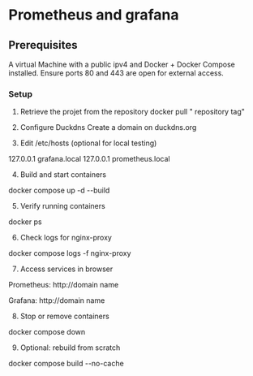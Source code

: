 # Prometheus and grafana

## Prerequisites

A virtual Machine with a public ipv4 and Docker + Docker Compose installed.
Ensure ports 80 and 443 are open for external access.

### Setup

1. Retrieve the projet from the repository
docker pull " repository tag"

2. Configure Duckdns
    Create a domain on duckdns.org

3. Edit /etc/hosts (optional for local testing)

127.0.0.1 grafana.local
127.0.0.1 prometheus.local

4. Build and start containers

docker compose up -d --build

5. Verify running containers

docker ps

6. Check logs for nginx-proxy

docker compose logs -f nginx-proxy

7. Access services in browser

Prometheus: http://domain name

Grafana: http://domain name

8. Stop or remove containers

docker compose down

9. Optional: rebuild from scratch

docker compose build --no-cache